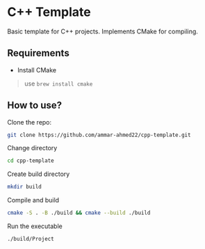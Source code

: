 # C++ Template
Basic template for C++ projects. Implements CMake for compiling. 

## Requirements
- Install CMake
> use `brew install cmake`

## How to use?
Clone the repo:
```bash
git clone https://github.com/ammar-ahmed22/cpp-template.git
```

Change directory
```bash
cd cpp-template
```

Create build directory
```bash
mkdir build
```

Compile and build
```bash
cmake -S . -B ./build && cmake --build ./build
```

Run the executable
```bash
./build/Project
```